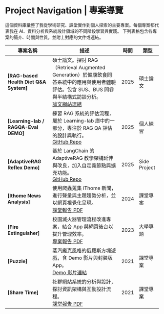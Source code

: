 #  Project Navigation | 專案導覽

這個資料庫彙整了我從學術研究、課堂實作到個人探索的主要專案。每個專案都代表我在 AI、資料分析與系統設計領域的不同階段學習與實踐。
下列表格包含各專案的簡介、時間與性質，並附上對應的文件或連結。

| 專案名稱                                    | 描述                                                   | 時間   | 類型              |
| ------------------------------------------ | ------------------------------------------------------ | ------ | ---------------- |
| **[RAG-based Health Diet Q&A System]** | 碩士論文。探討 RAG（Retrieval Augmented Generation）於健康飲食問答系統中的應用與使用者體驗評估。包含 SUS、BUS 問卷與半結構式訪談分析。<br> [論文網站連結](https://hdl.handle.net/11296/bu732b) | 2025 |  碩士論文         |
| **[Learning-lab / RAGQA-Eval DEMO]**  | 練習 RAG 系統的評估流程，屬於 Learning-lab 庫中的一部分，專注於 RAG QA 評估的設計與執行。<br> [GitHub Repo](#)| 2025 |  個人練習         |
| **[AdaptiveRAG Reflex Demo]** | 基於 LangChain 的 AdaptiveRAG 教學架構延伸與改良，加入自定義節點與擴充功能。<br> [GitHub Repo](#)| 2025 |  Side Project |
| **[Ithome News Analysis]** | 使用爬蟲蒐集 iThome 新聞，進行聲量與主題趨勢分析，並以網頁視覺化呈現。<br> [課堂報告 PDF](/Ithome-News-Analysis)| 2024 |  課堂專案         |
| **[Fire Extinguisher]**| 校園滅火器管理流程改進專案，結合 App 與網頁後台以提升管理效率。<br> [專案報告 PDF](https://reurl.cc/XQoMkM)| 2023 |  大學專題         |
| **[Puzzle]**| 蒸汽龐克風格的俄羅斯方塊遊戲，含 Demo 影片與封裝版 App。<br> [Demo 影片連結](https://www.youtube.com/watch?v=ykEmfWxmRfI)| 2021 |  課堂專案         |
| **[Share Time]**| 社群網站系統的分析與設計，探討資訊架構與互動設計流程。<br> [課堂報告 PDF](/Share-Time)| 2021 |  課堂專案         |

